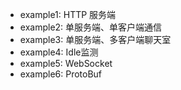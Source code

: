 - example1: HTTP 服务端
- example2: 单服务端、单客户端通信
- example3: 单服务端、多客户端聊天室
- example4: Idle监测
- example5: WebSocket
- example6: ProtoBuf